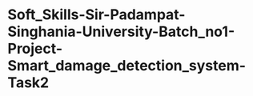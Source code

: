 # Soft_Skills-Sir-Padampat-Singhania-University-Batch_no1-Project-Smart_damage_detection_system-Task2
